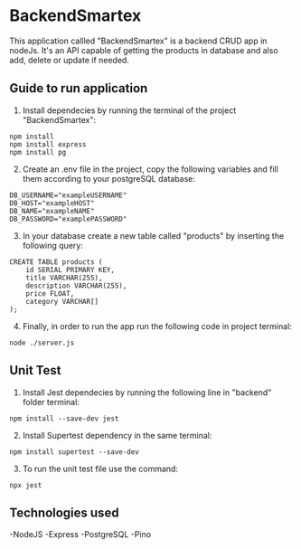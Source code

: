 # BackendSmartex

This application callled "BackendSmartex" is a backend CRUD app in nodeJs. It's an API capable of getting the products in database and also add, delete or update if needed.

## Guide to run application

1. Install dependecies by running the terminal of the project "BackendSmartex":
``` 
npm install
npm install express
npm install pg
```

2. Create an .env file in the project, copy the following variables and fill them according to your postgreSQL database:
``` 
DB_USERNAME="exampleUSERNAME"
DB_HOST="exampleHOST"
DB_NAME="exampleNAME"
DB_PASSWORD="examplePASSWORD"
```

3. In your database create a new table called "products" by inserting the following query:
``` 
CREATE TABLE products (
    id SERIAL PRIMARY KEY,
    title VARCHAR(255),
    description VARCHAR(255),
    price FLOAT,
    category VARCHAR[]
);
```
4. Finally, in order to run the app run the following code in project terminal:
``` 
node ./server.js
```

## Unit Test

1. Install Jest dependecies by running the following line in "backend" folder terminal:
``` 
npm install --save-dev jest
```

2. Install Supertest dependency in the same terminal:
``` 
npm install supertest --save-dev
```

3. To run the unit test file use the command:
``` 
npx jest
```

## Technologies used

-NodeJS
-Express
-PostgreSQL
-Pino
